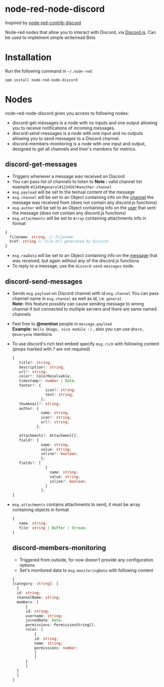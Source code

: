 # node-red-node-discord
Inspired by [node-red-contrib-discord](https://github.com/jorisvddonk/node-red-contrib-discord)

Node-red nodes that allow you to interact with Discord, via [Discord.js](https://discord.js.org).
Can be used to implement simple write/read Bots

# Installation

Run the following command in `~/.node-red`:

    npm install node-red-node-discord

# Nodes

node-red-node-discord gives you access to following nodes:

* discord-get-messages is a node with no inputs and one output allowing you to receive notifications of incoming messages.
* discord-send-messages is a node with one input and no outputs allowing you to send messages to a Discord channel.
* discord-members-monitoring is a node with one input and output, designed to get all channels and their's members for metrics.

## discord-get-messages
- Triggers whenever a message was received on Discord
- You can pass list of channels to listen to
	**Note :** valid channel list example `#1245#general#1234567#another-channel`
-	`msg.payload` will be set to the textual content of the message
- `msg.channel` will be set to an Object containing info on the [channel](https://discord.js.org/#/docs/main/stable/class/Channel) the message was received from (does not contain any discord.js functions)
-	`msg.author` will be set to an Object containing info on the [user](https://discord.js.org/#/docs/main/stable/class/User) that sent the message (does not contain any discord.js functions)
-	`msg.attachments` will be set to `Array` containing attachments info in format 
  ```typescript
{
	filename: string, // Filename
	href: string // File Url generated by Discord
}
  ```
- `msg.rawData` will be set to an Object containing info on the [message](https://discord.js.org/#/docs/main/stable/class/Message) that was received, but again without any of the discord.js functions
- To reply to a message, use the `discord-send-messages` node.

## discord-send-messages
- Sends `msg.payload` on Discord channel with id `msg.channel`
  You can pass channel name in `msg.channel` as well as id, i.e. `general` <br>
  **Note:** this feature possibly can cause sending message to wrong channel if bot connected to multiple servers and there are same named channels
- Feel free to **@mention** people in `message.payload` <br>
  **Example:** `Hello @Gago, nice module :)` , also you can use `@here, @everyone` mentions
- To use discord's rich text embed specify `msg.rich` with following content (props marked with ? are not required)
     ```typescript
  {
        title?: string;
        description?: string;
  	    url?: string;
  	    color?: ColorResolvable;
  	    timestamp?: number | Date;
  	    footer?: {
    	            icon?: string;
    	            text: string;
 	              };
  	    thumbnail?: string;
  	    author: {
   	              name: string;
                  icon?: string;
                  url?: string;
                };

  	    attachments?: Attachment[];
  	    field?: {
                  name: string;
                  value: string;
                  inline?: boolean;
	              };
  	    fields?: [
                    {
                      name: string;
                      value: string;
                      inline?: boolean;
                    }
	              ];
  }
    ```
- `msg.attachments` contains attachments to send, it must be array containing objects in format
  ```typescript
  {
     name: string;
     file: string | Buffer | Stream;
  }
  ```
  
  ## discord-members-monitoring
  - Triggered from outside, for now doesn't provide any configuration options
  - Set's monitored data to `msg.monitoringData` with following content
  ```typescript
  {
  [category: string]: [
  	{
  	id: string;
  	channelName: string;
  	members: [
  		{
  		id: string;
  		username: string;
  		joinedDate: Date;
  		permissions: PermissionString[];
  		roles: [
  			{
   			id: string;
  			name: string;
  			permissions: number;
  			}
  			]
  		}
  		]
  	}
  	]
  }
  ```
